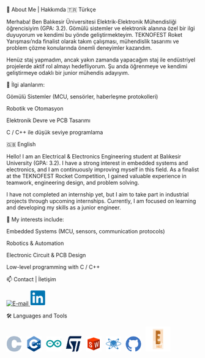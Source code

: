 🌟 About Me | Hakkımda
🇹🇷 Türkçe

Merhaba! Ben Balıkesir Üniversitesi Elektrik-Elektronik Mühendisliği öğrencisiyim (GPA: 3.2).
Gömülü sistemler ve elektronik alanına özel bir ilgi duyuyorum ve kendimi bu yönde geliştirmekteyim.
TEKNOFEST Roket Yarışması’nda finalist olarak takım çalışması, mühendislik tasarımı ve problem çözme konularında önemli deneyimler kazandım.

Henüz staj yapmadım, ancak yakın zamanda yapacağım staj ile endüstriyel projelerde aktif rol almayı hedefliyorum.
Şu anda öğrenmeye ve kendimi geliştirmeye odaklı bir junior mühendis adayıyım.

📌 İlgi alanlarım:

Gömülü Sistemler (MCU, sensörler, haberleşme protokolleri)

Robotik ve Otomasyon

Elektronik Devre ve PCB Tasarımı

C / C++ ile düşük seviye programlama

🇬🇧 English

Hello! I am an Electrical & Electronics Engineering student at Balıkesir University (GPA: 3.2).
I have a strong interest in embedded systems and electronics, and I am continuously improving myself in this field.
As a finalist at the TEKNOFEST Rocket Competition, I gained valuable experience in teamwork, engineering design, and problem solving.

I have not completed an internship yet, but I aim to take part in industrial projects through upcoming internships.
Currently, I am focused on learning and developing my skills as a junior engineer.

📌 My interests include:

Embedded Systems (MCU, sensors, communication protocols)

Robotics & Automation

Electronic Circuit & PCB Design

Low-level programming with C / C++

📫 Contact | İletişim
<p align="left"> <a href="mailto:eneserr07@gmail.com"> <img src="https://upload.wikimedia.org/wikipedia/commons/4/4e/Gmail_Icon.png" alt="E-mail" width="40" height="40"/> </a> <a href="https://www.linkedin.com/in/enes-er-425661297/" target="_blank"> <img src="https://raw.githubusercontent.com/devicons/devicon/master/icons/linkedin/linkedin-original.svg" alt="LinkedIn" width="40" height="40"/> </a> </p>

🛠️ Languages and Tools



<p align="left">
  <img src="assets/icons/c.svg" alt="C" title="C" width="40" height="40" style="margin-right:8px;"/>
  <img src="assets/icons/cplusplus.svg" alt="C++" title="C++" width="40" height="40" style="margin-right:8px;"/>
  <img src="assets/icons/arduino.svg" alt="Arduino" title="Arduino" width="40" height="40" style="margin-right:8px;"/>
  <img src="assets/icons/stm32.svg" alt="STM32" title="STM32" width="40" height="40" style="margin-right:8px;"/>
  <img src="assets/icons/solidworks.svg" alt="SolidWorks" title="SolidWorks" width="40" height="40" style="margin-right:8px;"/>
  <img src="assets/icons/proteus.svg" alt="Proteus" title="Proteus" width="40" height="40" style="margin-right:8px;"/>
  <img src="assets/icons/github.svg" alt="GitHub" title="GitHub" width="40" height="40" style="margin-right:8px;"/>
 <img src="assets/icons/eagle.svg" alt="Eagle (PCB)" title="Eagle (PCB)" width="65" height="65" style="margin-right:8px;"/>
</p>


